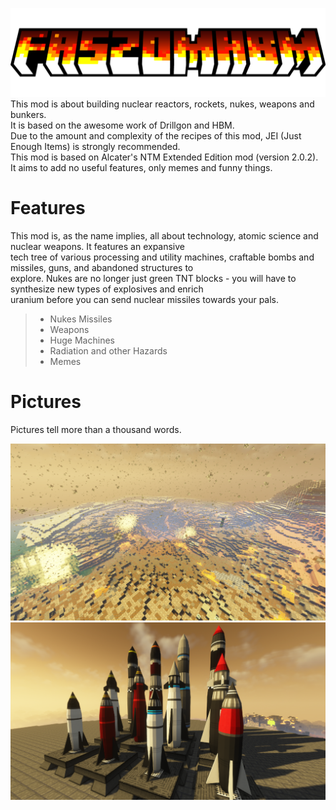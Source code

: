 ![logo](https://raw.githubusercontent.com/nzoliii/faszomhbm/master/static_banners/logo.png)<br>
This mod is about building nuclear reactors, rockets, nukes, weapons and bunkers.<br>
It is based on the awesome work of Drillgon and HBM.<br>
Due to the amount and complexity of the recipes of this mod, JEI (Just Enough Items) is strongly recommended.<br>
This mod is based on Alcater's NTM Extended Edition mod (version 2.0.2).<br>
It aims to add no useful features, only memes and funny things.<br>

<h1>Features</h1>
This mod is, as the name implies, all about technology, atomic science and nuclear weapons. It features an expansive<br>
tech tree of various processing and utility machines, craftable bombs and missiles, guns, and abandoned structures to<br>
explore. Nukes are no longer just green TNT blocks - you will have to synthesize new types of explosives and enrich<br>
uranium before you can send nuclear missiles towards your pals.<br>

> - Nukes Missiles
> - Weapons
> - Huge Machines
> - Radiation and other Hazards
> - Memes

<h1>Pictures</h1>
Pictures tell more than a thousand words.<br>

![fallout](https://raw.githubusercontent.com/nzoliii/faszomhbm/master/static_banners/fallout.png)<br>
![rockets](https://raw.githubusercontent.com/nzoliii/faszomhbm/master/static_banners/rockets.png)<br>